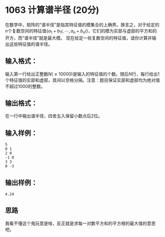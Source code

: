 # 1063 计算谱半径 (20分)
在数学中，矩阵的“谱半径”是指其特征值的模集合的上确界。换言之，对于给定的$n$个复数空间的特征值$\{a_1+b_1i,⋯,a_n+b_ni\}$，它们的模为实部与虚部的平方和的开方，而“谱半径”就是最大模。
现在给定一些复数空间的特征值，请你计算并输出这些特征值的谱半径。
## 输入格式：
输入第一行给出正整数$N(≤ 10 000)$是输入的特征值的个数。随后$N$行，每行给出1个特征值的实部和虚部，其间以空格分隔。注意：题目保证实部和虚部均为绝对值不超过1000的整数。
## 输出格式：
在一行中输出谱半径，四舍五入保留小数点后2位。
## 输入样例：
```
5
0 1
2 0
-1 0
3 3
0 -3
``` 
## 输出样例：
```
4.24
```
## 思路
我看不懂这个鬼玩意是啥，反正就是求每一对数平方和的平方根的最大值的意思吧。